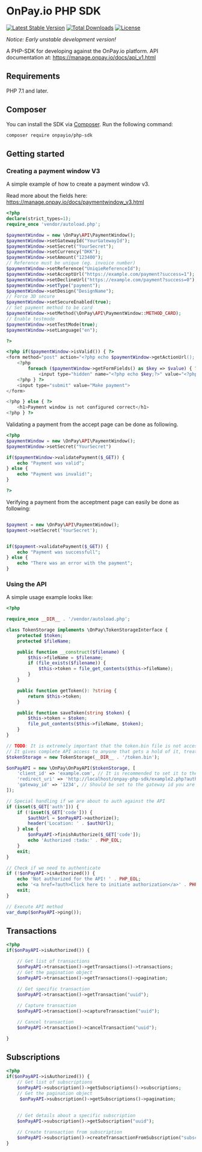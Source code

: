 # OnPay.io PHP SDK

[![Latest Stable Version](https://poser.pugx.org/onpayio/php-sdk/v/stable)](https://packagist.org/packages/onpayio/php-sdk)
[![Total Downloads](https://poser.pugx.org/onpayio/php-sdk/downloads)](https://packagist.org/packages/onpayio/php-sdk)
[![License](https://poser.pugx.org/onpayio/php-sdk/license)](https://packagist.org/packages/onpayio/php-sdk)

*Notice: Early unstable development version!*

A PHP-SDK for developing against the OnPay.io platform.
API documentation at: https://manage.onpay.io/docs/api_v1.html 

## Requirements

PHP 7.1 and later.

## Composer

You can install the SDK via [Composer](https://getcomposer.org/). Run the following command:
```bash
composer require onpayio/php-sdk
```

## Getting started



### Creating a payment window V3

A simple example of how to create a payment window v3.

Read more about the fields here: https://manage.onpay.io/docs/paymentwindow_v3.html

```php 
<?php 
declare(strict_types=1);
require_once 'vendor/autoload.php';

$paymentWindow = new \OnPay\API\PaymentWindow();
$paymentWindow->setGatewayId("YourGatewayId");
$paymentWindow->setSecret("YourSecret");
$paymentWindow->setCurrency("DKK");
$paymentWindow->setAmount("123400");
// Reference must be unique (eg. invoice number)
$paymentWindow->setReference("UniqieReferenceId");
$paymentWindow->setAcceptUrl("https://example.com/payment?success=1");
$paymentWindow->setDeclineUrl("https://example.com/payment?success=0");
$paymentWindow->setType("payment");
$paymentWindow->setDesign("DesignName");
// Force 3D secure
$paymentWindow->setSecureEnabled(true);
// Set payment method to be card
$paymentWindow->setMethod(\OnPay\API\PaymentWindow::METHOD_CARD);
// Enable testmode
$paymentWindow->setTestMode(true);
$paymentWindow->setLanguage("en");

?>

<?php if($paymentWindow->isValid()) { ?>
<form method="post" action="<?php echo $paymentWindow->getActionUrl(); ?>">
    <?php
        foreach ($paymentWindow->getFormFields() as $key => $value) { ?>
            <input type="hidden" name="<?php echo $key;?>" value="<?php echo $value;?>">
    <?php } ?>
    <input type="submit" value="Make payment">
</form>

<?php } else { ?>
    <h1>Payment window is not configured correct</h1>
<?php } ?>

```

Validating a payment from the accept page can be done as following. 

```php 
<?php
$paymentWindow = new \OnPay\API\PaymentWindow();
$paymentWindow->setSecret("YourSecret")

if($paymentWindow->validatePayment($_GET)) {
    echo "Payment was valid";
} else {
    echo "Payment was invalid!";
}

?>
```

Verifying a payment from the acceptment page can easily be done as following: 

```php

$payment = new \OnPay\API\PaymentWindow();
$payment->setSecret('YourSecret');


if($payment->validatePayment($_GET)) {
    echo "Payment was successfull";
} else {
    echo "There was an error with the payment";
}

```



### Using the API 

A simple usage example looks like:

```php
<?php

require_once __DIR__ . '/vendor/autoload.php';

class TokenStorage implements \OnPay\TokenStorageInterface {
    protected $token;
    protected $fileName;

    public function __construct($filename) {
        $this->fileName = $filename;
        if (file_exists($filename)) {
            $this->token = file_get_contents($this->fileName);
        }
    }

    public function getToken(): ?string {
        return $this->token;
    }

    public function saveToken(string $token) {
        $this->token = $token;
        file_put_contents($this->fileName, $token);
    }
}

// TODO: It is extremely important that the token.bin file is not accessible from the internet.
// It gives complete API access to anyone that gets a hold of it, treat it like a database password!
$tokenStorage = new TokenStorage(__DIR__ . '/token.bin');

$onPayAPI = new \OnPay\OnPayAPI($tokenStorage, [
    'client_id' => 'example.com', // It is recommended to set it to the domain name the integration resides on
    'redirect_uri' => 'http://localhost/onpay-php-sdk/example2.php?auth',
    'gateway_id' => '1234', // Should be set to the gateway id you are integrating with
]);

// Special handling if we are about to auth against the API
if (isset($_GET['auth'])) {
    if (!isset($_GET['code'])) {
        $authUrl = $onPayAPI->authorize();
        header('Location: ' . $authUrl);
    } else {
        $onPayAPI->finishAuthorize($_GET['code']);
        echo 'Authorized :tada:' . PHP_EOL;
    }
    exit;
}

// Check if we need to authenticate
if (!$onPayAPI->isAuthorized()) {
    echo 'Not authorized for the API! ' . PHP_EOL;
    echo '<a href=?auth>Click here to initiate authorization</a>' . PHP_EOL;
    exit;
}

// Execute API method
var_dump($onPayAPI->ping());

```




## Transactions 

```php 
<?php 
if($onPayAPI->isAuthorized()) {

    // Get list of transactions
    $onPayAPI->transaction()->getTransactions()->transactions;
    // Get the pagination object
    $onPayAPI->transaction()->getTransactions()->pagination;
    
    // Get specific transaction
    $onPayAPI->transaction()->getTransaction("uuid");

    // Capture transaction
    $onPayAPI->transaction()->captureTransaction("uuid");

    // Cancel transaction 
    $onPayAPI->transaction()->cancelTransaction("uuid");

}

```

## Subscriptions

```php
<?php
if($onPayAPI->isAuthorized()) {
    // Get list of subscriptions
    $onPayAPI->subscription()->getSubscriptions()->subscriptions;
    // Get the pagination object
     $onPayAPI->subscription()->getSubscriptions()->pagination;
   
   
    // Get details about a specific subscription
    $onPayAPI->subscription()->getSubscription("uuid");

    // Create transaction from subscription
    $onPayAPI->subscription()->createTransactionFromSubscription("subscriptionId", 100, "orderId");
}

```
